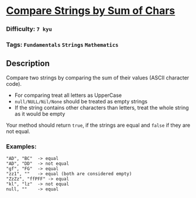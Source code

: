 # [Compare Strings by Sum of Chars](https://www.codewars.com/kata/576bb3c4b1abc497ec000065)

### Difficulty: `7 kyu`

### Tags: `Fundamentals` `Strings` `Mathematics`

## Description

Compare two strings by comparing the sum of their values (ASCII character code).

- For comparing treat all letters as UpperCase
- `null/NULL/Nil/None` should be treated as empty strings
- If the string contains other characters than letters, treat the whole string as it would be empty

Your method should return `true`, if the strings are equal and `false` if they are not equal.

### Examples:

```
"AD", "BC"  -> equal
"AD", "DD"  -> not equal
"gf", "FG"  -> equal
"zz1", ""   -> equal (both are considered empty)
"ZzZz", "ffPFF" -> equal
"kl", "lz"  -> not equal
null, ""    -> equal
```